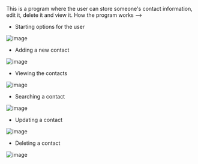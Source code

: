 This is a program where the user can store someone's contact information, edit it, delete it and view it.
How the program works -->
*  Starting options for the user

![image](https://github.com/AnuragGhosh02/CODSOFT/assets/145028840/a921abf6-ee80-4d83-97c7-8ec7dfb19b8b)

*  Adding a new contact

![image](https://github.com/AnuragGhosh02/CODSOFT/assets/145028840/f4b29ad6-92f3-4a99-bc0b-800ddfa2f5af)

*  Viewing the contacts

![image](https://github.com/AnuragGhosh02/CODSOFT/assets/145028840/3b8eb0d7-7c38-472c-b765-5559b948b73b)

*  Searching a contact

![image](https://github.com/AnuragGhosh02/CODSOFT/assets/145028840/c4a84a7c-dd6f-4fb7-af32-b7fe06d394b3)

*  Updating a contact

![image](https://github.com/AnuragGhosh02/CODSOFT/assets/145028840/b4ecbec7-1c06-4d73-81cc-a578c3791742)

*  Deleting a contact

![image](https://github.com/AnuragGhosh02/CODSOFT/assets/145028840/0d8bea2d-7311-44c6-935d-3c4078a63648)

